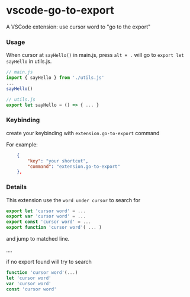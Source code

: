 # vscode-go-to-export
A VSCode extension: use cursor word to "go to the export"

### Usage
When cursor at `sayHello()` in main.js, press `alt + .` will go to `export let sayHello` in utils.js.

```js
// main.js
import { sayHello } from './utils.js'
...
sayHello()

// utils.js
export let sayHello = () => { ... }
```

### Keybinding
create your keybinding with `extension.go-to-export` command

For example:
```json
    {
        "key": "your shortcut",
        "command": "extension.go-to-export"
    },
```

### Details
This extension use the `word under cursor` to search for

```js
export let 'cursor word' = ...
export var 'cursor word' = ...
export const 'cursor word' = ...
export function 'cursor word'( ... )
```
and jump to matched line.

....

if no export found will try to search

```js
function 'cursor word'(...)
let 'cursor word'
var 'cursor word'
const 'cursor word'
```